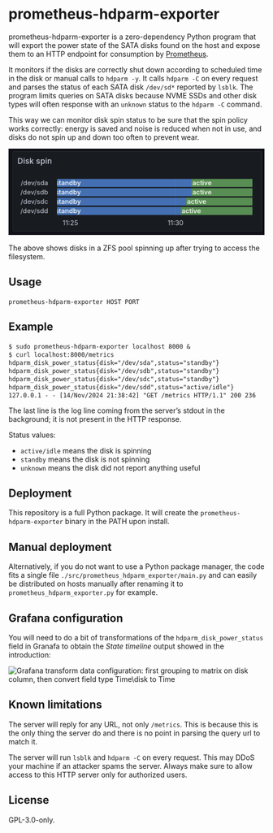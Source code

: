 <!--
SPDX-FileCopyrightText: 2024 Agathe Porte <microjoe@microjoe.org>

SPDX-License-Identifier: GPL-3.0-only
-->

# prometheus-hdparm-exporter

prometheus-hdparm-exporter is a zero-dependency Python program that will export
the power state of the SATA disks found on the host and expose them to an HTTP
endpoint for consumption by [Prometheus](https://prometheus.io/).

It monitors if the disks are correctly shut down according to scheduled time in
the disk or manual calls to `hdparm -y`. It calls `hdparm -C` on every request
and parses the status of each SATA disk `/dev/sd*` reported by `lsblk`.
The program limits queries on SATA disks because NVME SSDs and other disk
types will often response with an `unknown` status to the `hdparm -C` command.

This way we can monitor disk spin status to be sure that the spin policy works
correctly: energy is saved and noise is reduced when not in use, and disks
do not spin up and down too often to prevent wear.

![Example grafana output graph](./docs/granafa_hdparm.png)

The above shows disks in a ZFS pool spinning up after trying to access the
filesystem.

## Usage

```text
prometheus-hdparm-exporter HOST PORT
```

## Example

```console
$ sudo prometheus-hdparm-exporter localhost 8000 &
$ curl localhost:8000/metrics
hdparm_disk_power_status{disk="/dev/sda",status="standby"}
hdparm_disk_power_status{disk="/dev/sdb",status="standby"}
hdparm_disk_power_status{disk="/dev/sdc",status="standby"}
hdparm_disk_power_status{disk="/dev/sdd",status="active/idle"}
127.0.0.1 - - [14/Nov/2024 21:38:42] "GET /metrics HTTP/1.1" 200 236
```

The last line is the log line coming from the server’s stdout in the
background; it is not present in the HTTP response.

Status values:

- `active/idle` means the disk is spinning
- `standby` means the disk is not spinning
- `unknown` means the disk did not report anything useful

## Deployment

This repository is a full Python package. It will create the
`prometheus-hdparm-exporter` binary in the PATH upon install.

## Manual deployment

Alternatively, if you do not want to use a Python package manager, the code
fits a single file `./src/prometheus_hdparm_exporter/main.py` and can easily be
distributed on hosts manually after renaming it to
`prometheus_hdparm_exporter.py` for example.

## Grafana configuration

You will need to do a bit of transformations of the `hdparm_disk_power_status`
field in Granafa to obtain the *State timeline* output showed in the
introduction:

![Grafana transform data configuration: first grouping to matrix on disk
column, then convert field type Time\\disk to Time](./docs/granafa_transform.png)

## Known limitations

The server will reply for any URL, not only `/metrics`. This is because this is
the only thing the server do and there is no point in parsing the query url to
match it.

The server will run `lsblk` and `hdparm -C` on every request. This may DDoS
your machine if an attacker spams the server. Always make sure to allow access
to this HTTP server only for authorized users.

## License

GPL-3.0-only.
